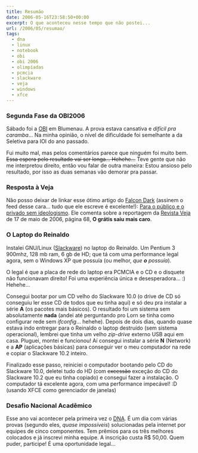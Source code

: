 ```yaml
---
title: Resumão
date: 2006-05-16T23:58:50+00:00
excerpt: O que aconteceu nesse tempo que não postei...
url: /2006/05/resumao/
tags:
  - dna
  - linux
  - notebook
  - obi
  - obi 2006
  - olimpíadas
  - pcmcia
  - slackware
  - veja
  - windows
  - xfce
---
```


### Segunda Fase da OBI2006

Sábado foi a [OBI][1] em Blumenau. A prova estava cansativa e _difícil pra caramba_… Na minha opinião, o nível de dificuldade foi semelhante a da Seletiva para IOI do ano passado.

Fui muito mal, mas pelos comentários parece que ninguém foi muito bem. <del>Essa espera pelo resultado vai ser longa… Hehehe…</del> Teve gente que não me interpretou direito, então vou falar de outra maneira: Estou ansioso pelo resultado, por isso as duas semanas vão demorar pra passar.

### Resposta à Veja

Não posso deixar de linkar esse ótimo artigo do [Falcon Dark][2] (assinem o feed desse cara… tudo que ele escreve é excelente!): [Para o público e o privado sem ideologismo][3]. Ele comenta sobre a reportagem da [Revista Veja][4] de 17 de maio de 2006, página 68, **O grátis saiu mais caro**.

### O Laptop do Reinaldo

Instalei GNU/Linux ([Slackware][5]) no laptop do Reinaldo. Um Pentium 3 900mhz, 128 mb ram, 6 gb de HD; que tá com uma performance legal agora, sem o Windows XP que possuía (ou melhor, _que **o** possuía_).

O legal é que a placa de rede do laptop era PCMCIA e o CD e o disquete não funcionavam direito! Foi uma experiência única e desesperadora… :) Hehehe…

Consegui bootar por um CD velho do Slackware 10.0 (o drive de CD só conseguiu ler esse CD de todos que eu tinha aqui) e só deu pra instalar a série **A** (os pacotes mais básicos). O resultado foi um sistema sem absolutamente **nada** (andei até perguntando pro Lorn se tinha como configurar rede sem _ifconfig_… hehehe). Depois de dois dias, quando quase estava indo entregar para o Reinaldo o laptop destruído (sem sistema operacional), lembrei que tinha um velho _zip-drive_ externo USB aqui em casa. Pluguei, montei e funcionou! Aí consegui instalar a série **N** (Network) e a **AP** (aplicações básicas) para conseguir ver o meu computador na rede e copiar o Slackware 10.2 inteiro.

Finalizado esse passo, reiniciei o computador bootando pelo CD do Slackware 10.0, deletei tudo do HD (com <del>excessão</del> <add>exceção</add> do CD do Slackware 10.2 que eu tinha copiado) e consegui fazer a instalação. O computador tá excelente agora, com uma performance impecável! :D (usando XFCE como gerenciador de janelas)

### Desafio Nacional Acadêmico

Esse ano vai acontecer pela primeira vez o [DNA][6]. É um dia com várias provas (segundo eles, _quase impossíveis_) solucionadas pela internet por equipes de cinco componentes. Tem prêmios para os três melhores colocados e já inscrevi minha equipe. A inscrição custa R\$ 50,00. Quem puder, participe! É uma oportunidade legal…

[1]: http://olimpiada.ic.unicamp.br
[2]: http://falcon-dark.blogspot.com
[3]: http://falcon-dark.blogspot.com/2006/05/para-o-pblico-e-o-privado-sem.html
[4]: http://vejaonline.abril.com.br
[5]: http://www.slackware.com
[6]: http://www.dna2006.org/ "Desafio Nacional Acadêmico"
